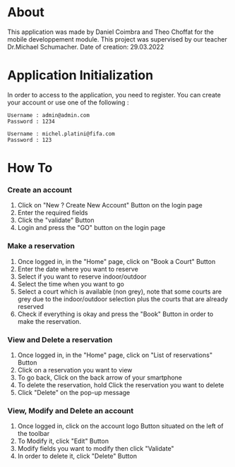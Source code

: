 # About
This application was made by Daniel Coimbra and Theo Choffat for the mobile developpement module. 
This project was supervised by our teacher Dr.Michael Schumacher. Date of creation: 29.03.2022

# Application Initialization
In order to access to the application, you need to register. You can create your account or use one of the following :

    Username : admin@admin.com  
    Password : 1234
    
    Username : michel.platini@fifa.com 
    Password : 123
    
# How To
### Create an account
1. Click on "New ? Create New Account" Button on the login page
2. Enter the required fields
3. Click the "validate" Button
4. Login and press the "GO" button on the login page

### Make a reservation
1. Once logged in, in the "Home" page, click on "Book a Court" Button
2. Enter the date where you want to reserve
3. Select if you want to reserve indoor/outdoor
4. Select the time when you want to go
5. Select a court which is available (non grey), note that some courts are grey due to the indoor/outdoor selection plus the courts that are already reserved
6. Check if everything is okay and press the "Book" Button in order to make the reservation.

### View and Delete a reservation
1. Once logged in, in the "Home" page, click on "List of reservations" Button
2. Click on a reservation you want to view
3. To go back, Click on the back arrow of your smartphone
4. To delete the reservation, hold Click the reservation you want to delete
5. Click "Delete" on the pop-up message

### View, Modify and Delete an account
1. Once logged in, click on the account logo Button situated on the left of the toolbar
2. To Modify it, click "Edit" Button
3. Modify fields you want to modify then click "Validate"
4. In order to delete it, click "Delete" Button

